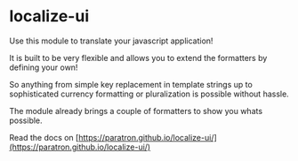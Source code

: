 localize-ui
===========
Use this module to translate your javascript application! 

It is built to be very flexible and allows you to extend the formatters by defining your own!

So anything from simple key replacement in template strings up to sophisticated currency formatting
or pluralization is possible without hassle.

The module already brings a couple of formatters to show you whats possible.

Read the docs on [https://paratron.github.io/localize-ui/](https://paratron.github.io/localize-ui/) 